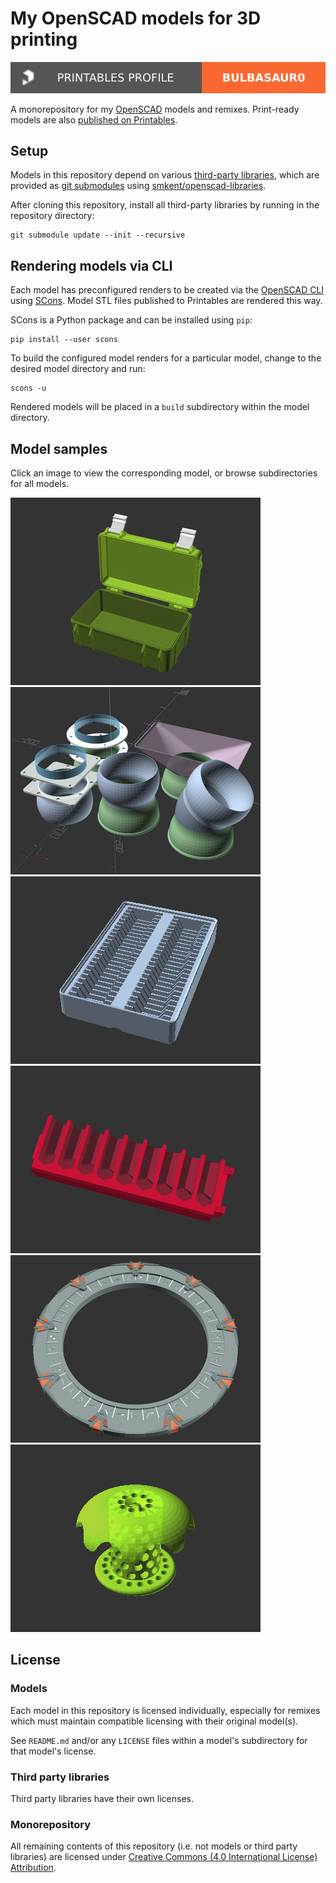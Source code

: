# My OpenSCAD models for 3D printing

[![bulbasaur0 on Printables][printables-profile-badge]][printables-profile]

A monorepository for my [OpenSCAD][openscad] models and remixes. Print-ready
models are also [published on Printables][printables-profile].

## Setup

Models in this repository depend on various
[third-party libraries][openscad-libraries], which are provided as
[git submodules][git-submodules] using
[smkent/openscad-libraries][smkent-openscad-libraries].

After cloning this repository, install all third-party libraries by running in
the repository directory:

```console
git submodule update --init --recursive
```

## Rendering models via CLI

Each model has preconfigured renders to be created via the
[OpenSCAD CLI][openscad-cli] using [SCons][scons].
Model STL files published to Printables are rendered this way.

SCons is a Python package and can be installed using `pip`:

```console
pip install --user scons
```

To build the configured model renders for a particular model, change to the
desired model directory and run:

```console
scons -u
```

Rendered models will be placed in a `build` subdirectory within the model
directory.

## Model samples

Click an image to view the corresponding model, or browse subdirectories for all
models.

[![Rugged Storage Box](rugged-box/images/readme/demo-dimensions.gif)](rugged-box/)
[![Segmented Modular Hose](modular-hose/images/readme/demo.png)](modular-hose/)
[![Gridfinity Material Swatches Holder V2](gridfinity-bins-material-swatches/images/readme/demo.gif)](gridfinity-bins-material-swatches/)
[![Drill bit clips for Bosch Custom Case / Pick and Click](bosch-custom-case/bit-clips/images/readme/demo-bits-insert.gif)](bosch-custom-case/bit-clips/)
[![SG-1 Stargate](stargate/images/readme/render-stargate.png)](stargate/)
[![Bathtub Drain Hair Catcher](bathtub-drain-hair-catcher/images/readme/demo-winged-round.png)](bathtub-drain-hair-catcher/)

## License

### Models

Each model in this repository is licensed individually, especially for remixes
which must maintain compatible licensing with their original model(s).

See `README.md` and/or any `LICENSE` files within a model's subdirectory for
that model's license.

### Third party libraries

Third party libraries have their own licenses.

### Monorepository

All remaining contents of this repository (i.e. not models or third party
libraries) are licensed under [Creative Commons (4.0 International License)
Attribution][license-cc-by-4.0].


[git-submodules]: https://git-scm.com/book/en/v2/Git-Tools-Submodules
[license-cc-by-4.0]: http://creativecommons.org/licenses/by/4.0/
[openscad-cli]: https://en.wikibooks.org/wiki/OpenSCAD_User_Manual/Using_OpenSCAD_in_a_command_line_environment
[openscad-libraries]: https://en.wikibooks.org/wiki/OpenSCAD_User_Manual/Libraries
[openscad]: https://openscad.org
[printables-profile-badge]: /_static/printables-profile-badge.svg
[printables-profile]: https://www.printables.com/@bulbasaur0/models
[scons]: https://scons.org/
[smkent-openscad-libraries]: https://github.com/smkent/openscad-libraries
